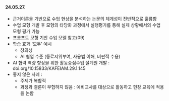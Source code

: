 #### 24.05.27.
* 근거이론을 기반으로 수업 현상을 분석하는 논문의 체계성이 전반적으로 훌륭함
* 수업 모형 개발 후 모형의 타당화 과정에서 실행평가를 통해 실제 상황에서의 수업 모형 평가 가능
* 프롬프트 모형 기반 수업 모델 참고(09)
* 학습 효과 '모두' 예시
	* 창의성
	* AI 협업 수준 (동료지위부여, 사용법 이해, 비판적 수용)
* AI 협력 역량 향상을 위한 활동중심수업 설계원 개발 : doi.org/10.15833/KAFEIAM.29.1.145
* 좋지 않은 사례 :
	* 주제가 복합적 
	* 과정과 결론이 부합하지 않음 : 예비교사를 대상으로 활동하고 현장 교육에 적용을 논함